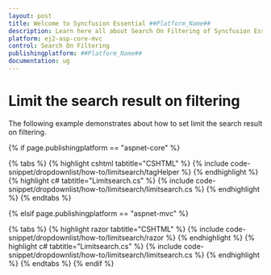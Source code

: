 ```yaml
---
layout: post
title: Welcome to Syncfusion Essential ##Platform_Name##
description: Learn here all about Search On Filtering of Syncfusion Essential ##Platform_Name## widgets based on HTML5 and jQuery.
platform: ej2-asp-core-mvc
control: Search On Filtering
publishingplatform: ##Platform_Name##
documentation: ug
---
```



# Limit the search result on filtering

The following example demonstrates about how to set limit the search result on filtering.

{% if page.publishingplatform == "aspnet-core" %}

{% tabs %}
{% highlight cshtml tabtitle="CSHTML" %}
{% include code-snippet/dropdownlist/how-to/limitsearch/tagHelper %}
{% endhighlight %}
{% highlight c# tabtitle="Limitsearch.cs" %}
{% include code-snippet/dropdownlist/how-to/limitsearch/limitsearch.cs %}
{% endhighlight %}
{% endtabs %}

{% elsif page.publishingplatform == "aspnet-mvc" %}

{% tabs %}
{% highlight razor tabtitle="CSHTML" %}
{% include code-snippet/dropdownlist/how-to/limitsearch/razor %}
{% endhighlight %}
{% highlight c# tabtitle="Limitsearch.cs" %}
{% include code-snippet/dropdownlist/how-to/limitsearch/limitsearch.cs %}
{% endhighlight %}
{% endtabs %}
{% endif %}

